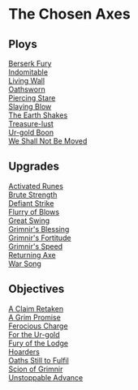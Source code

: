 
# The Chosen Axes

## Ploys
[Berserk Fury](/cards/berserk-fury.md)<br />[Indomitable](/cards/indomitable.md)<br />[Living Wall](/cards/living-wall.md)<br />[Oathsworn](/cards/oathsworn.md)<br />[Piercing Stare](/cards/piercing-stare.md)<br />[Slaying Blow](/cards/slaying-blow.md)<br />[The Earth Shakes](/cards/the-earth-shakes.md)<br />[Treasure-lust](/cards/treasure-lust.md)<br />[Ur-gold Boon](/cards/ur-gold-boon.md)<br />[We Shall Not Be Moved](/cards/we-shall-not-be-moved.md)

## Upgrades
[Activated Runes](/cards/activated-runes.md)<br />[Brute Strength](/cards/brute-strength.md)<br />[Defiant Strike](/cards/defiant-strike.md)<br />[Flurry of Blows](/cards/flurry-of-blows.md)<br />[Great Swing](/cards/great-swing.md)<br />[Grimnir's Blessing](/cards/grimnirs-blessing.md)<br />[Grimnir's Fortitude](/cards/grimnirs-fortitude.md)<br />[Grimnir's Speed](/cards/grimnirs-speed.md)<br />[Returning Axe](/cards/returning-axe.md)<br />[War Song](/cards/war-song.md)

## Objectives
[A Claim Retaken](/cards/a-claim-retaken.md)<br />[A Grim Promise](/cards/a-grim-promise.md)<br />[Ferocious Charge](/cards/ferocious-charge.md)<br />[For the Ur-gold](/cards/for-the-ur-gold.md)<br />[Fury of the Lodge](/cards/fury-of-the-lodge.md)<br />[Hoarders](/cards/hoarders.md)<br />[Oaths Still to Fulfil](/cards/oaths-still-to-fulfil.md)<br />[Scion of Grimnir](/cards/scion-of-grimnir.md)<br />[Unstoppable Advance](/cards/unstoppable-advance.md)
